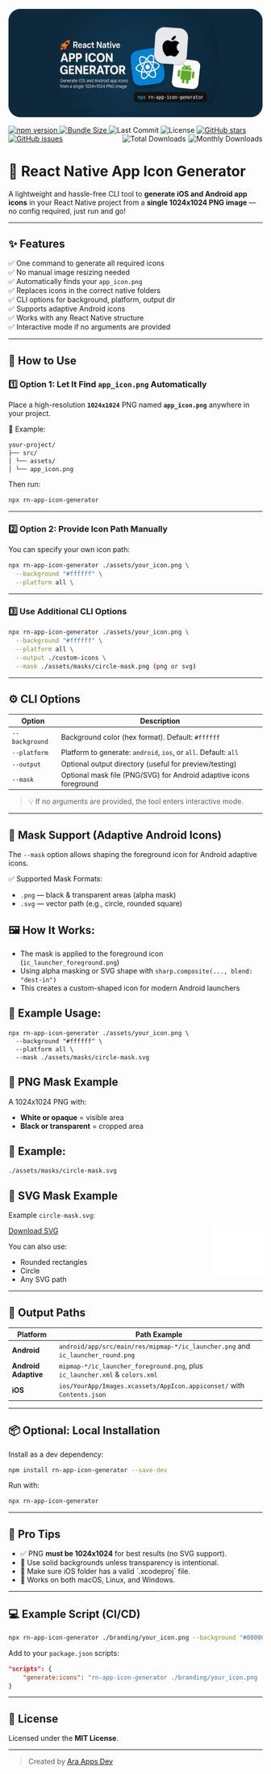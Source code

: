 ![Banner](https://raw.githubusercontent.com/ara-apps-dev/rn-app-icon-generator/main/assets/banner.png)

<p>
  <!-- left -->
   <!-- Project-specific badges -->
  <a href="https://www.npmjs.com/package/rn-app-icon-generator">
    <img src="https://img.shields.io/npm/v/rn-app-icon-generator.svg?style=flat&color=cb3837&logo=npm" alt="npm version">
  </a>
  <a href="https://bundlephobia.com/package/rn-app-icon-generator">
    <img src="https://img.shields.io/bundlephobia/minzip/rn-app-icon-generator?style=flat&label=size&logo=webpack" alt="Bundle Size">
  </a>
   <img src="https://img.shields.io/github/last-commit/ara-apps-dev/rn-app-icon-generator?style=flat&logo=github" alt="Last Commit">
   <img src="https://img.shields.io/npm/l/rn-app-icon-generator?style=flat&color=blue" alt="License">
  <a href="https://github.com/ara-apps-dev/rn-app-icon-generator">
    <img src="https://img.shields.io/github/stars/ara-apps-dev/rn-app-icon-generator?style=flat&logo=github" alt="GitHub stars">
  </a>
    <a  href="https://github.com/ara-apps-dev/rn-app-icon-generator/issues">
      <img src="https://img.shields.io/github/issues/ara-apps-dev/rn-app-icon-generator?style=flat" alt="GitHub issues"  >
    </a>

  <!-- right -->
  <span>
    <a href="https://www.npmjs.com/package/rn-app-icon-generator">
      <img src="https://img.shields.io/npm/dm/rn-app-icon-generator?style=flat&color=orange&logo=npm" alt="Monthly Downloads" align="right">
    </a>
    <img src="https://raw.githubusercontent.com/ara-apps-dev/rn-app-icon-generator/main/assets/circle.svg" alt="Circle Icon" align="right" width="5" height="1" />
  <a href="https://www.npmjs.com/package/rn-app-icon-generator">
    <img src="https://img.shields.io/npm/dt/rn-app-icon-generator?style=flat&color=orange&logo=npm" alt="Total Downloads" align="right">
  </a>
  </span>
</p>

# 🚀 React Native App Icon Generator

A lightweight and hassle-free CLI tool to **generate iOS and Android app icons** in your React Native project from a **single 1024x1024 PNG image** — no config required, just run and go!

---

## ✨ Features

✅ One command to generate all required icons  
✅ No manual image resizing needed  
✅ Automatically finds your `app_icon.png`  
✅ Replaces icons in the correct native folders  
✅ CLI options for background, platform, output dir  
✅ Supports adaptive Android icons  
✅ Works with any React Native structure  
✅ Interactive mode if no arguments are provided

---

## 🔧 How to Use

### 1️⃣ Option 1: Let It Find `app_icon.png` Automatically

Place a high-resolution **`1024x1024`** PNG named **`app_icon.png`** anywhere in your project.

📁 Example:

```
your-project/
├── src/
│ └── assets/
│ └── app_icon.png
```

Then run:

```bash
npx rn-app-icon-generator
```

---

### 2️⃣ Option 2: Provide Icon Path Manually

You can specify your own icon path:

```bash
npx rn-app-icon-generator ./assets/your_icon.png \
  --background "#ffffff" \
  --platform all \
```

---

### 3️⃣ Use Additional CLI Options

```bash
npx rn-app-icon-generator ./assets/your_icon.png \
  --background "#ffffff" \
  --platform all \
  --output ./custom-icons \
  --mask ./assets/masks/circle-mask.png (png or svg)
```

---

## ⚙️ CLI Options

| Option         | Description                                                        |
| -------------- | ------------------------------------------------------------------ |
| `--background` | Background color (hex format). Default: `#ffffff`                  |
| `--platform`   | Platform to generate: `android`, `ios`, or `all`. Default: `all`   |
| `--output`     | Optional output directory (useful for preview/testing)             |
| `--mask`       | Optional mask file (PNG/SVG) for Android adaptive icons foreground |

> 💡 If no arguments are provided, the tool enters interactive mode.

---

## 🧱 Mask Support (Adaptive Android Icons)

The `--mask` option allows shaping the foreground icon for Android adaptive icons.

✅ Supported Mask Formats:

- `.png` — black & transparent areas (alpha mask)
- `.svg` — vector path (e.g., circle, rounded square)

## 🖼️ How It Works:

- The mask is applied to the foreground icon (`ic_launcher_foreground.png`)
- Using alpha masking or SVG shape with `sharp.composite(..., blend: "dest-in")`
- This creates a custom-shaped icon for modern Android launchers

## 📐 Example Usage:

```
npx rn-app-icon-generator ./assets/your_icon.png \
  --background "#ffffff" \
  --platform all \
  --mask ./assets/masks/circle-mask.svg
```

## 🎨 PNG Mask Example

A 1024x1024 PNG with:

- **White or opaque** = visible area
- **Black or transparent** = cropped area

## 📁 Example:

```
./assets/masks/circle-mask.svg
```

## 🧭 SVG Mask Example

Example `circle-mask.svg`:

<img src="https://raw.githubusercontent.com/ara-apps-dev/rn-app-icon-generator/main/assets/circle.svg" alt="Circle Icon" align="right" width="100" height="100" background-color="#dfdfdf" />

[Download SVG](https://raw.githubusercontent.com/ara-apps-dev/rn-app-icon-generator/main/assets/circle.svg)

You can also use:

- Rounded rectangles
- Circle
- Any SVG path

---

## 📂 Output Paths

| Platform             | Path Example                                                                    |
| -------------------- | ------------------------------------------------------------------------------- |
| **Android**          | `android/app/src/main/res/mipmap-*/ic_launcher.png` and `ic_launcher_round.png` |
| **Android Adaptive** | `mipmap-*/ic_launcher_foreground.png`, plus `ic_launcher.xml` & `colors.xml`    |
| **iOS**              | `ios/YourApp/Images.xcassets/AppIcon.appiconset/` with `Contents.json`          |

---

## 📦 Optional: Local Installation

Install as a dev dependency:

```bash
npm install rn-app-icon-generator --save-dev
```

Run with:

```bash
npx rn-app-icon-generator
```

---

## 🧠 Pro Tips

- ✅ PNG **must be 1024x1024** for best results (no SVG support).
- 🧼 Use solid backgrounds unless transparency is intentional.
- 📱 Make sure iOS folder has a valid \`.xcodeproj\` file.
- 🧪 Works on both macOS, Linux, and Windows.

---

## 💻 Example Script (CI/CD)

```bash
npx rn-app-icon-generator ./branding/your_icon.png --background "#000000" --platform all
```

Add to your `package.json` scripts:

```json
"scripts": {
    "generate:icons": "rn-app-icon-generator ./branding/your_icon.png --background '#ffffff' --platform all"
}
```

---

## 📄 License

Licensed under the **MIT License**.

---

> Created by [Ara Apps Dev](https://github.com/ara-apps-dev)
